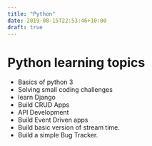 ```yaml
---
title: "Python"
date: 2019-08-15T22:53:46+10:00
draft: true
---
```


# Python learning topics
* Basics of python 3 
* Solving small coding challenges
* learn Django
* Build CRUD Apps 
* API Development 
* Build Event Driven apps 
* Build basic version of stream time.
* Build a simple Bug Tracker.

